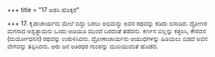 +++
title = "17 ಅಡಸಿ ಹೊಕ್ಕರೆ"

+++
17. ಕೃಪಾಚಾರ್ಯನು ಮೇಲೆ ಬಿದ್ದು ಬರಲು ಅಭಿಮನ್ಯು ಅವನ ರಥವನ್ನು ಕಡಿದು ಬಿಸಾಡಿದ. ದ್ರೋಣರ ಮಗನಾದ ಅಶ್ವತ್ಥಾಮನು ಒಂದು ಅಡಿಯೂ ಮುಂದೆ ಬರದಂತೆ ತಡೆದನು. ಕರ್ಣನ ಬಿಲ್ಲನ್ನು ಕತ್ತರಿಸಿ, ಕೌರವನ (ದುರ್ಯೋಧನನ) ರಥವನ್ನು ಉರುಳಿಸಿದನು. ದ್ರೋಣಾಚಾರ್ಯನು ಆಯುಧಗಳನ್ನು ಹಿಡಿಯಲು ಬಿಡದೆ ಅವನ ವೇಗವನ್ನು ತಪ್ಪಿಸಿದನು. ಆರು ಜನ ಅತಿರಥರ ಗುಂಪನ್ನು ಮುರಿಯುವಂತೆ ಹೊಡೆದ.